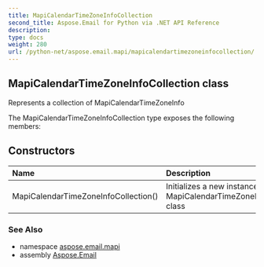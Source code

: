 ```yaml
---
title: MapiCalendarTimeZoneInfoCollection
second_title: Aspose.Email for Python via .NET API Reference
description: 
type: docs
weight: 280
url: /python-net/aspose.email.mapi/mapicalendartimezoneinfocollection/
---
```


## MapiCalendarTimeZoneInfoCollection class

Represents a collection of MapiCalendarTimeZoneInfo

The MapiCalendarTimeZoneInfoCollection type exposes the following members:
## Constructors
| Name | Description |
| :- | :- |
|MapiCalendarTimeZoneInfoCollection()|Initializes a new instance of the MapiCalendarTimeZoneInfoCollection class|

### See Also

* namespace [aspose.email.mapi](/email/python-net/aspose.email.mapi/)
* assembly [Aspose.Email](/email/python-net/)

